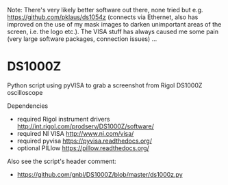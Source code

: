Note: There's very likely better software out there, none tried but e.g. https://github.com/pklaus/ds1054z (connects via Ethernet, also has improved on the use of my mask images to darken unimportant areas of the screen, i.e. the logo etc.). The VISA stuff has always caused me some pain (very large software packages, connection issues) ...

DS1000Z
=======

Python script using pyVISA to grab a screenshot from Rigol DS1000Z oscilloscope


Dependencies
* required Rigol instrument drivers http://int.rigol.com/prodserv/DS1000Z/software/
* required NI VISA http://www.ni.com/visa/
* required pyvisa https://pyvisa.readthedocs.org/
* optional PILlow https://pillow.readthedocs.org/

Also see the script's header comment:
* https://github.com/gnbl/DS1000Z/blob/master/ds1000z.py
